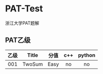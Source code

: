 # PAT-Test
 浙江大学PAT题解
 
 ## PAT乙级
 
|  乙级  | Title | 分值 |  c++  | python |
| :--:   | :---: | :--: | :----: | :----: | 
| 001 | TwoSum | Easy | no | no | 
